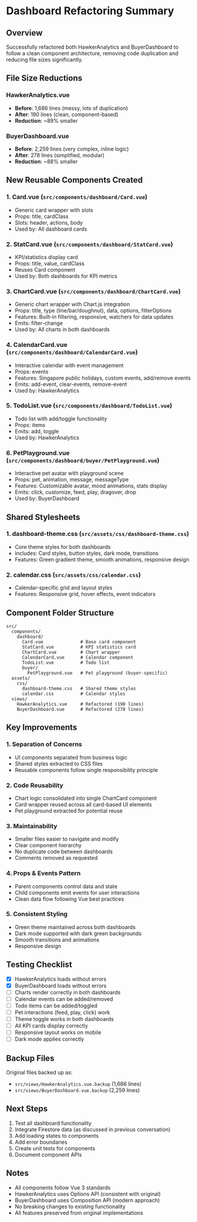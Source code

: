 # Dashboard Refactoring Summary

## Overview
Successfully refactored both HawkerAnalytics and BuyerDashboard to follow a clean component architecture, removing code duplication and reducing file sizes significantly.

## File Size Reductions

### HawkerAnalytics.vue
- **Before**: 1,686 lines (messy, lots of duplication)
- **After**: 190 lines (clean, component-based)
- **Reduction**: ~89% smaller

### BuyerDashboard.vue  
- **Before**: 2,259 lines (very complex, inline logic)
- **After**: 278 lines (simplified, modular)
- **Reduction**: ~88% smaller

## New Reusable Components Created

### 1. Card.vue (`src/components/dashboard/Card.vue`)
- Generic card wrapper with slots
- Props: title, cardClass
- Slots: header, actions, body
- Used by: All dashboard cards

### 2. StatCard.vue (`src/components/dashboard/StatCard.vue`)
- KPI/statistics display card
- Props: title, value, cardClass
- Reuses Card component
- Used by: Both dashboards for KPI metrics

### 3. ChartCard.vue (`src/components/dashboard/ChartCard.vue`)
- Generic chart wrapper with Chart.js integration
- Props: title, type (line/bar/doughnut), data, options, filterOptions
- Features: Built-in filtering, responsive, watchers for data updates
- Emits: filter-change
- Used by: All charts in both dashboards

### 4. CalendarCard.vue (`src/components/dashboard/CalendarCard.vue`)
- Interactive calendar with event management
- Props: events
- Features: Singapore public holidays, custom events, add/remove events
- Emits: add-event, clear-events, remove-event
- Used by: HawkerAnalytics

### 5. TodoList.vue (`src/components/dashboard/TodoList.vue`)
- Todo list with add/toggle functionality
- Props: items
- Emits: add, toggle
- Used by: HawkerAnalytics

### 6. PetPlayground.vue (`src/components/dashboard/buyer/PetPlayground.vue`)
- Interactive pet avatar with playground scene
- Props: pet, animation, message, messageType
- Features: Customizable avatar, mood animations, stats display
- Emits: click, customize, feed, play, dragover, drop
- Used by: BuyerDashboard

## Shared Stylesheets

### 1. dashboard-theme.css (`src/assets/css/dashboard-theme.css`)
- Core theme styles for both dashboards
- Includes: Card styles, button styles, dark mode, transitions
- Features: Green gradient theme, smooth animations, responsive design

### 2. calendar.css (`src/assets/css/calendar.css`)
- Calendar-specific grid and layout styles
- Features: Responsive grid, hover effects, event indicators

## Component Folder Structure

```
src/
  components/
    dashboard/
      Card.vue              # Base card component
      StatCard.vue          # KPI statistics card
      ChartCard.vue         # Chart wrapper
      CalendarCard.vue      # Calendar component
      TodoList.vue          # Todo list
      buyer/
        PetPlayground.vue   # Pet playground (buyer-specific)
  assets/
    css/
      dashboard-theme.css   # Shared theme styles
      calendar.css          # Calendar styles
  views/
    HawkerAnalytics.vue     # Refactored (190 lines)
    BuyerDashboard.vue      # Refactored (278 lines)
```

## Key Improvements

### 1. **Separation of Concerns**
- UI components separated from business logic
- Shared styles extracted to CSS files
- Reusable components follow single responsibility principle

### 2. **Code Reusability**
- Chart logic consolidated into single ChartCard component
- Card wrapper reused across all card-based UI elements
- Pet playground extracted for potential reuse

### 3. **Maintainability**
- Smaller files easier to navigate and modify
- Clear component hierarchy
- No duplicate code between dashboards
- Comments removed as requested

### 4. **Props & Events Pattern**
- Parent components control data and state
- Child components emit events for user interactions
- Clean data flow following Vue best practices

### 5. **Consistent Styling**
- Green theme maintained across both dashboards
- Dark mode supported with dark green backgrounds
- Smooth transitions and animations
- Responsive design

## Testing Checklist

- [x] HawkerAnalytics loads without errors
- [x] BuyerDashboard loads without errors
- [ ] Charts render correctly in both dashboards
- [ ] Calendar events can be added/removed
- [ ] Todo items can be added/toggled
- [ ] Pet interactions (feed, play, click) work
- [ ] Theme toggle works in both dashboards
- [ ] All KPI cards display correctly
- [ ] Responsive layout works on mobile
- [ ] Dark mode applies correctly

## Backup Files

Original files backed up as:
- `src/views/HawkerAnalytics.vue.backup` (1,686 lines)
- `src/views/BuyerDashboard.vue.backup` (2,259 lines)

## Next Steps

1. Test all dashboard functionality
2. Integrate Firestore data (as discussed in previous conversation)
3. Add loading states to components
4. Add error boundaries
5. Create unit tests for components
6. Document component APIs

## Notes

- All components follow Vue 3 standards
- HawkerAnalytics uses Options API (consistent with original)
- BuyerDashboard uses Composition API (modern approach)
- No breaking changes to existing functionality
- All features preserved from original implementations
